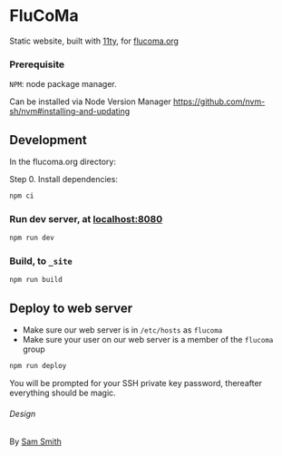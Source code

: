 # FluCoMa

Static website, built with [11ty](https://www.11ty.io/), for [flucoma.org](http://www.flucoma.org/)

### Prerequisite 

`NPM`: node package manager.  

Can be installed via Node Version Manager https://github.com/nvm-sh/nvm#installing-and-updating

## Development

In the flucoma.org directory: 

Step 0. Install dependencies:

```bash
npm ci
```

### Run dev server, at [localhost:8080](http://localhost:8080/)

```bash
npm run dev
```

### Build, to `_site`

```bash
npm run build
```

## Deploy to web server

* Make sure our web server is in `/etc/hosts` as `flucoma`
* Make sure your user on our web server is a member of the `flucoma` group

```bash 
npm run deploy
```

You will be prompted for your SSH private key password, thereafter everything should be magic.

###### Design
By [Sam Smith](https://samsmith.name/)

